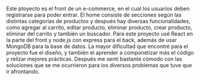 Este ptoyecto es el front de un e-commerce, en el cual los usuarios deben registrarse para poder entrar. El home consiste de secciones según las distintas categorías de productos y después hay diversas funcionalidades, como agregar al carrito, editar producto, eliminar producto, crear producto, eliminar del carrito y también un buscador.
Para este proyecto usé React en la parte del front y node.js con express para el back, además de usar MongoDB para la base de datos.
La mayor dificultad que encontré para el proyecto fue el diseño, y también el aprender a componetizar más el código y relizar mejores prácticas. Después me sentí bastante cómodo con las soluciones que se me ocurrieron para los diversos problemas que tuve que ir afrontando.